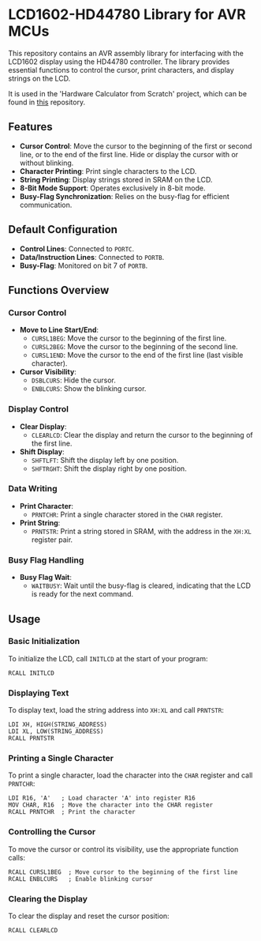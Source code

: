 # LCD1602-HD44780 Library for AVR MCUs

This repository contains an AVR assembly library for interfacing with the LCD1602 display using the HD44780 controller. The library provides essential functions to control the cursor, print characters, and display strings on the LCD.

It is used in the 'Hardware Calculator from Scratch' project, which can be found in [this](https://github.com/igor-240340/HardwareCalculatorFromScratch) repository.

## Features

- **Cursor Control**: Move the cursor to the beginning of the first or second line, or to the end of the first line. Hide or display the cursor with or without blinking.
- **Character Printing**: Print single characters to the LCD.
- **String Printing**: Display strings stored in SRAM on the LCD.
- **8-Bit Mode Support**: Operates exclusively in 8-bit mode.
- **Busy-Flag Synchronization**: Relies on the busy-flag for efficient communication.

## Default Configuration

- **Control Lines**: Connected to `PORTC`.
- **Data/Instruction Lines**: Connected to `PORTB`.
- **Busy-Flag**: Monitored on bit 7 of `PORTB`.

## Functions Overview

### Cursor Control

- **Move to Line Start/End**:
  - `CURSL1BEG`: Move the cursor to the beginning of the first line.
  - `CURSL2BEG`: Move the cursor to the beginning of the second line.
  - `CURSL1END`: Move the cursor to the end of the first line (last visible character).
- **Cursor Visibility**:
  - `DSBLCURS`: Hide the cursor.
  - `ENBLCURS`: Show the blinking cursor.

### Display Control

- **Clear Display**: 
  - `CLEARLCD`: Clear the display and return the cursor to the beginning of the first line.
- **Shift Display**:
  - `SHFTLFT`: Shift the display left by one position.
  - `SHFTRGHT`: Shift the display right by one position.

### Data Writing

- **Print Character**: 
  - `PRNTCHR`: Print a single character stored in the `CHAR` register.
- **Print String**: 
  - `PRNTSTR`: Print a string stored in SRAM, with the address in the `XH:XL` register pair.

### Busy Flag Handling

- **Busy Flag Wait**:
  - `WAITBUSY`: Wait until the busy-flag is cleared, indicating that the LCD is ready for the next command.

## Usage

### Basic Initialization

To initialize the LCD, call `INITLCD` at the start of your program:

```assembly
RCALL INITLCD
```

### Displaying Text

To display text, load the string address into `XH:XL` and call `PRNTSTR`:

```assembly
LDI XH, HIGH(STRING_ADDRESS)
LDI XL, LOW(STRING_ADDRESS)
RCALL PRNTSTR
```

### Printing a Single Character

To print a single character, load the character into the `CHAR` register and call `PRNTCHR`:

```assembly
LDI R16, 'A'   ; Load character 'A' into register R16
MOV CHAR, R16  ; Move the character into the CHAR register
RCALL PRNTCHR  ; Print the character
```

### Controlling the Cursor

To move the cursor or control its visibility, use the appropriate function calls:

```assembly
RCALL CURSL1BEG  ; Move cursor to the beginning of the first line
RCALL ENBLCURS   ; Enable blinking cursor
```

### Clearing the Display

To clear the display and reset the cursor position:

```assembly
RCALL CLEARLCD
```